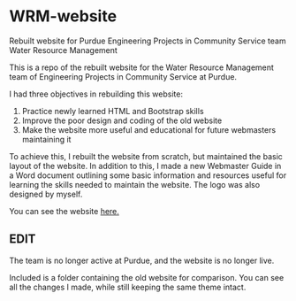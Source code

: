 # WRM-website
Rebuilt website for Purdue Engineering Projects in Community Service team Water Resource Management

This is a repo of the rebuilt website for the Water Resource Management team of Engineering Projects in Community Service at Purdue.

I had three objectives in rebuilding this website:
1. Practice newly learned HTML and Bootstrap skills
2. Improve the poor design and coding of the old website
3. Make the website more useful and educational for future webmasters maintaining it

To achieve this, I rebuilt the website from scratch, but maintained the basic layout of the website. In addition to this, I made a new Webmaster Guide in a Word document outlining some basic information and resources useful for learning the skills needed to maintain the website. The logo was also designed by myself.

You can see the website [here.](https://woofiewilly.github.io/WRM-website/)

## EDIT
The team is no longer active at Purdue, and the website is no longer live.

Included is a folder containing the old website for comparison. You can see all the changes I made, while still keeping the same theme intact.
